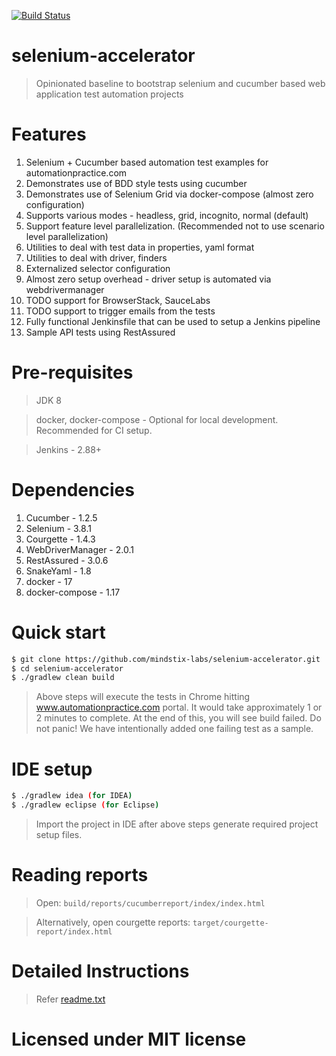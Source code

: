 [![Build Status](https://travis-ci.org/mindstix-labs/selenium-accelerator.svg?branch=master)](https://travis-ci.org/mindstix-labs/selenium-accelerator)

# selenium-accelerator
> Opinionated baseline to bootstrap selenium and cucumber based web application test automation projects

# Features
1. Selenium + Cucumber based automation test examples for automationpractice.com
2. Demonstrates use of BDD style tests using cucumber
3. Demonstrates use of Selenium Grid via docker-compose (almost zero configuration)
4. Supports various modes - headless, grid, incognito, normal (default)
5. Support feature level parallelization. (Recommended not to use scenario level parallelization)
6. Utilities to deal with test data in properties, yaml format
7. Utilities to deal with driver, finders
8. Externalized selector configuration
9. Almost zero setup overhead - driver setup is automated via webdrivermanager
10. TODO support for BrowserStack, SauceLabs
11. TODO support to trigger emails from the tests
12. Fully functional Jenkinsfile that can be used to setup a Jenkins pipeline
13. Sample API tests using RestAssured

# Pre-requisites
> JDK 8

> docker, docker-compose - Optional for local development. Recommended for CI setup.

> Jenkins - 2.88+

# Dependencies
1. Cucumber - 1.2.5
2. Selenium - 3.8.1
3. Courgette - 1.4.3
4. WebDriverManager - 2.0.1
5. RestAssured - 3.0.6
6. SnakeYaml - 1.8
7. docker - 17
8. docker-compose - 1.17

# Quick start
```sh
$ git clone https://github.com/mindstix-labs/selenium-accelerator.git
$ cd selenium-accelerator
$ ./gradlew clean build
```
> Above steps will execute the tests in Chrome hitting www.automationpractice.com portal. It would take approximately 1 or 2 minutes to complete. At the end of this, you will see build failed. Do not panic! We have intentionally added one failing test as a sample.

# IDE setup
```sh
$ ./gradlew idea (for IDEA)
$ ./gradlew eclipse (for Eclipse)
```
> Import the project in IDE after above steps generate required project setup files.

# Reading reports
> Open: `build/reports/cucumberreport/index/index.html`

> Alternatively, open courgette reports: `target/courgette-report/index.html`

# Detailed Instructions
> Refer [readme.txt](https://github.com/mindstix-labs/selenium-accelerator/blob/master/readme.txt)

# Licensed under MIT license
